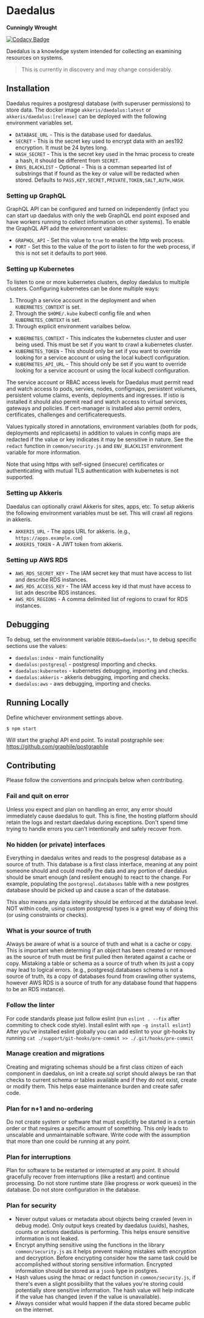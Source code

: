 # Daedalus 

**Cunningly Wrought**

[![Codacy Badge](https://api.codacy.com/project/badge/Grade/8955d795526c43c5baa797e11bb2dfe3)](https://www.codacy.com/gh/akkeris/daedalus?utm_source=github.com&amp;utm_medium=referral&amp;utm_content=akkeris/daedalus&amp;utm_campaign=Badge_Grade)

Daedalus is a knowledge system intended for collecting an examining resources on systems.

> This is currently in discovery and may change considerably.

## Installation

Daedalus requires a postgresql database (with superuser permissions) to store data. The docker image `akkeris/daedalus:latest` or `akkeris/daedalus:[release]` can be deployed with the following environment variables set.

 *  `DATABASE_URL` - This is the database used for daedalus.
 *  `SECRET` - This is the secret key used to encrypt data with an aes192 encryption. It must be 24 bytes long.
 *  `HASH_SECRET` - This is the secret key used in the hmac process to create a hash, it should be different from `SECRET`.
 *  `ENVS_BLACKLIST` - Optional - This is a comman sepearted list of substrings that if found as the key or value will be redacted when stored. Defaults to `PASS,KEY,SECRET,PRIVATE,TOKEN,SALT,AUTH,HASH`.

### Setting up GraphQL

GraphQL API can be configured and turned on independently (infact you can start up daedalus with only the web GraphQL end point exposed and have workers running to collect information on other systems).  To enable the GraphQL API add the environment variables:

 *  `GRAPHQL_API` - Set this value to `true` to enable the http web process.
 *  `PORT` - Set this to the value of the port to listen to for the web process, if this is not set it defaults to port `9000`.

### Setting up Kubernetes

To listen to one or more kubernetes clusters, deploy daedalus to multiple clusters. Configuring kubernetes can be done multiple ways:

 1. Through a service account in the deployment and when `KUBERNETES_CONTEXT` is set. 
 2. Through the `$HOME/.kube` kubectl config file and when `KUBERNETES_CONTEXT` is set.
 3. Through explicit environment varialbes below.

 *  `KUBERNETES_CONTEXT` - This indicates the kubernetes cluster and user being used. This must be set if you want to crawl a kubernetes cluster.
 *  `KUBERNETES_TOKEN` - This should only be set if you want to override looking for a service account or using the local kubectl configuration.
 *  `KUBERNETES_API_URL` - This should only be set if you want to override looking for a service account or using the local kubectl configuration.

The service account or RBAC access levels for Daedalus must permit read and watch access to pods, servies, nodes, configmaps, persistent volumes, persistent volume claims, events, deployments and ingresses. If istio is installed it should also permit read and watch access to virtual services, gateways and policies.  If cert-manager is installed also permit orders, certificates, challenges and certificaterequests. 

Values typically stored in annotations, environment variables (both for pods, deployments and replicasets) in addition to values in config maps are redacted if the value or key indicates it may be sensitive in nature.  See the `redact` function in `common/security.js` and `ENV_BLACKLIST` environment variable for more information.

Note that using https with self-signed (insecure) certificates or authenticating with mutual TLS authentication with kubernetes is not supported.

### Setting up Akkeris

Daedalus can optionally crawl Akkeris for sites, apps, etc. To setup akkeris the following environment variables must be set. This will crawl all regions in akkeris.

 *  `AKKERIS_URL` - The apps URL for akkeris. (e.g., `https://apps.example.com`)
 *  `AKKERIS_TOKEN` - A JWT token from akkeris.

### Setting up AWS RDS

 *  `AWS_RDS_SECRET_KEY` - The IAM secret key that must have access to list and describe RDS instances.
 *  `AWS_RDS_ACCESS_KEY` - The IAM access key id that must have access to list adn describe RDS instances.
 *  `AWS_RDS_REGIONS` - A comma delimited list of regions to crawl for RDS instances.

## Debugging

To debug, set the environment variable `DEBUG=daedalus:*`, to debug specific sections use the values:

 *  `daedalus:index` - main functionality
 *  `daedalus:postgresql` - postgresql importing and checks.
 *  `daedalus:kubernetes` - kubernetes debugging, importing and checks.
 *  `daedalus:akkeris` - akkeris debugging, importing and checks.
 *  `daedalus:aws` - aws debugging, importing and checks.

## Running Locally

Define whichever environment settings above.

```
$ npm start
```

Will start the graphql API end point. To install postgraphile see: https://github.com/graphile/postgraphile

## Contributing

Please follow the conventions and principals below when contributing.

### Fail and quit on error

Unless you expect and plan on handling an error, any error should immediately cause daedalus to quit. This is fine, the hosting platform should retain the logs and restart daedalus during exceptions. Don't spend time trying to handle errors you can't intentionally and safely recover from.

### No hidden (or private) interfaces

Everything in daedalus writes and reads to the posgresql database as a source of truth. This database is a first class interface, meaning at any point someone should and could modify the data and any portion of daedalus should be smart enough (and resilent enough) to react to the change.  For example, populating the `postgresql.databases` table with a new postgres database should be picked up and cause a scan of the database.

This also means any data integrity should be enforced at the database level. NOT within code, using custom postgresql types is a great way of doing this (or using constraints or checks).

### What is your source of truth

Always be aware of what is a source of truth and what is a cache or copy. This is important when determing if an object has been created or removed as the source of truth must be first pulled then iterated against a cache or copy. Mistaking a table or schema as a source of truth when its just a copy may lead to logical errors. (e.g., postgresql.databases schema is not a source of truth, its a copy of databases found from crawling other systems, however AWS RDS is a source of truth for any database found that happens to be an RDS instance).

### Follow the linter

For code standards please just follow eslint (run `eslint . --fix` after commiting to check code style). Install eslint with `npm -g install eslint`) After you've installed eslint globally you can add eslint to your git-hooks by running `cat ./support/git-hooks/pre-commit >> ./.git/hooks/pre-commit`

### Manage creation and migrations 

Creating and migrating schemas should be a first class citizen of each component in daedalus, on init a create.sql script should always be ran that checks to current schema or tables available and if they do not exist, create or modify them. This helps ease maintenance burden and create safer code.

### Plan for n+1 and no-ordering

Do not create system or software that must explicitly be started in a certain order or that requires a specific amount of something. This only leads to unscalable and unmaintainable software. Write code with the assumption that more than one could be running at any point. 

### Plan for interruptions

Plan for software to be restarted or interrupted at any point.  It should gracefully recover from interruptions (like a restart) and continue processing. Do not store runtime state (like progress or work queues) in the database. Do not store configuration in the database.

### Plan for security

* Never output values or metadata about objects being crawled (even in debug mode). Only output keys created by daedalus (uuids), hashes, counts or actions daedalus is performing. This helps ensure sensitive information is not leaked.
* Encrypt anything sensitive using the functions in the library `common/security.js` as it helps prevent making mistakes with encryption and decryption.  Before encrypting consider how the same task could be accomplished without storing sensitive information. Encrypted information should be stored as a `jsonb` type in postgres.
* Hash values using the hmac or redact function in `common/security.js`, if there's even a slight possibility that the values you're storing could potentially store sensitive information. The hash value will help indicate if the value has changed (even if the value is unavailable).
* Always consider what would happen if the data stored became public on the internet.
